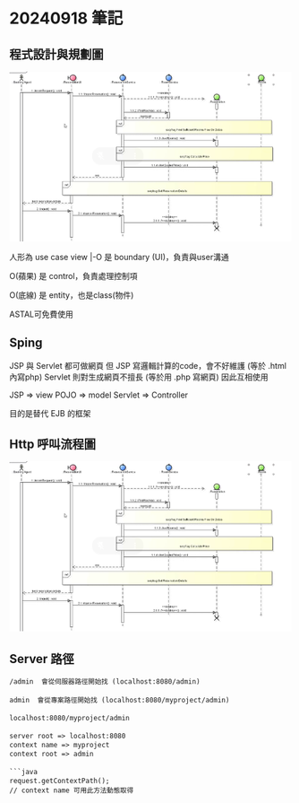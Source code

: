 # 20240918 筆記

## 程式設計與規劃圖
![alt text](<../teacher_save/螢幕擷取畫面 2024-09-18 113242.png>)

人形為 use case view
|-O 是 boundary (UI)，負責與user溝通

O(蘋果) 是 control，負責處理控制項

O(底線) 是 entity，也是class(物件)

ASTAL可免費使用

## Sping

JSP 與 Servlet 都可做網頁
但 JSP 寫邏輯計算的code，會不好維護 (等於 .html 內寫php)
Servlet 則對生成網頁不擅長 (等於用 .php 寫網頁)
因此互相使用

JSP => view
POJO => model
Servlet => Controller

目的是替代 EJB 的框架

## Http 呼叫流程圖

![alt text](<../teacher_save/螢幕擷取畫面 2024-09-18 113242.png>)

## Server 路徑

```
/admin  會從伺服器路徑開始找 (localhost:8080/admin)

admin  會從專案路徑開始找 (localhost:8080/myproject/admin)

localhost:8080/myproject/admin

server root => localhost:8080
context name => myproject
context root => admin

```java
request.getContextPath();
// context name 可用此方法動態取得


```
